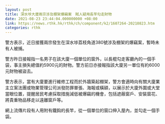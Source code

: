 ```yaml
---
layout: post
title: 深水埗大廈兩宗涉及棚架爆竊案　賊人疑用長竿勾走財物
date: 2021-08-23 23:44:04.000000000 +08:00
link: https://news.rthk.hk/rthk/ch/component/k2/1607264-20210823.htm
categories: rthk
---
```


警方表示，近日接獲兩宗發生在深水埗荔枝角道380號涉及棚架的爆竊案，暫時未有人被捕。

警方昨日接報指一名男子在該大廈一個單位的窗外，以長棍勾走客廳內的一個手袋，事主損失總值約5900元的財物。警方前日亦接報指該大廈另一單位有約6000元財物被盜去。

警方表示，當有大廈要進行維修工程而於外牆築起棚架，警方會適時向有關大廈業主立案法團或物業管理公司派發防罪單張、海報或橫額，以展示於大廈外圍或大堂當眼位置，提醒居民考慮採取措施減低被爆竊的機會，包括遮蔽窗戶、安裝窗花、將貴重物品移走以遠離窗戶等。

網上流傳片段有人用附有鐵鈎的長竿，從一個單位的窗口伸入屋內，並勾走一個手袋。

